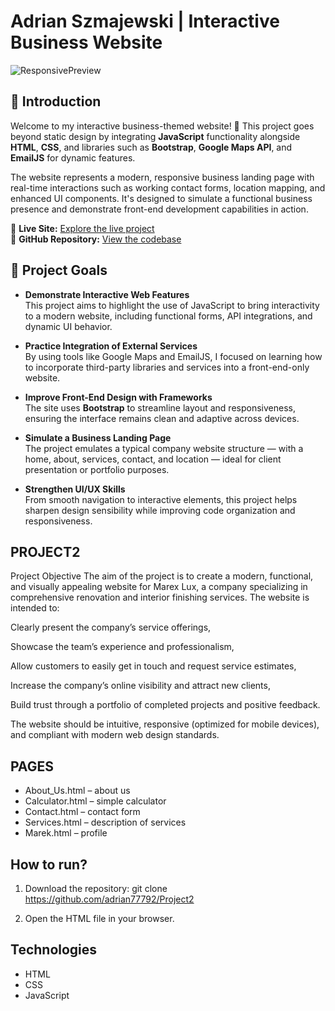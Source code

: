 # Adrian Szmajewski | Interactive Business Website

![ResponsivePreview](photo/website_project2.jpg)

## 🎯 Introduction

Welcome to my interactive business-themed website! 🚀 This project goes beyond static design by integrating **JavaScript** functionality alongside **HTML**, **CSS**, and libraries such as **Bootstrap**, **Google Maps API**, and **EmailJS** for dynamic features.

The website represents a modern, responsive business landing page with real-time interactions such as working contact forms, location mapping, and enhanced UI components. It's designed to simulate a functional business presence and demonstrate front-end development capabilities in action.

🔗 **Live Site:** [Explore the live project](https://adrian77792.github.io/Project2/index.html)  
🔗 **GitHub Repository:** [View the codebase](https://github.com/adrian77792/Project2)

## 🎯 Project Goals

- **Demonstrate Interactive Web Features**  
  This project aims to highlight the use of JavaScript to bring interactivity to a modern website, including functional forms, API integrations, and dynamic UI behavior.

- **Practice Integration of External Services**  
  By using tools like Google Maps and EmailJS, I focused on learning how to incorporate third-party libraries and services into a front-end-only website.

- **Improve Front-End Design with Frameworks**  
  The site uses **Bootstrap** to streamline layout and responsiveness, ensuring the interface remains clean and adaptive across devices.

- **Simulate a Business Landing Page**  
  The project emulates a typical company website structure — with a home, about, services, contact, and location — ideal for client presentation or portfolio purposes.

- **Strengthen UI/UX Skills**  
  From smooth navigation to interactive elements, this project helps sharpen design sensibility while improving code organization and responsiveness.

## PROJECT2
Project Objective
The aim of the project is to create a modern, functional, and visually appealing website for Marex Lux, a company specializing in comprehensive renovation and interior finishing services. The website is intended to:

Clearly present the company’s service offerings,

Showcase the team’s experience and professionalism,

Allow customers to easily get in touch and request service estimates,

Increase the company’s online visibility and attract new clients,

Build trust through a portfolio of completed projects and positive feedback.

The website should be intuitive, responsive (optimized for mobile devices), and compliant with modern web design standards.

## PAGES
- About_Us.html – about us
- Calculator.html – simple calculator
- Contact.html – contact form
- Services.html – description of services
- Marek.html – profile

## How to run?

1. Download the repository:
git clone https://github.com/adrian77792/Project2

2. Open the HTML file in your browser.

## Technologies

- HTML
- CSS
- JavaScript

